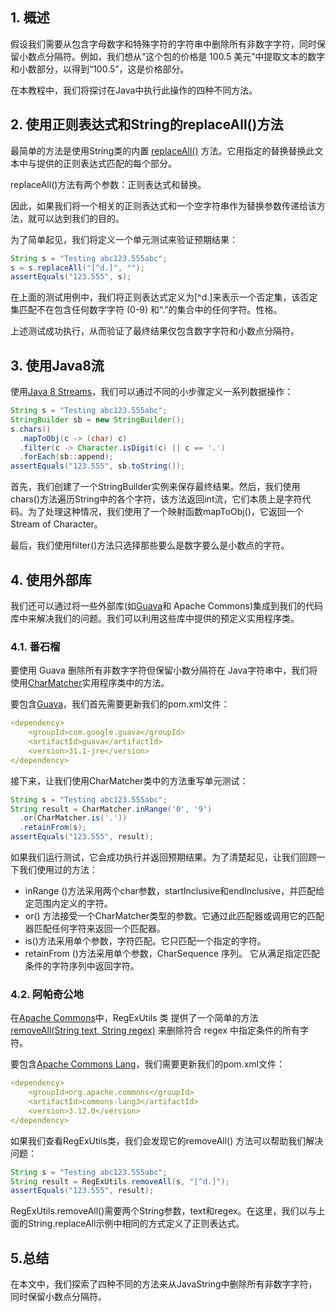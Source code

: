 ## 1. 概述

假设我们需要从包含字母数字和特殊字符的字符串中删除所有非数字字符，同时保留小数点分隔符。例如，我们想从“这个包的价格是 100.5 美元”中提取文本的数字和小数部分，以得到“100.5”，这是价格部分。

在本教程中，我们将探讨在Java中执行此操作的四种不同方法。

## 2. 使用正则表达式和String的replaceAll()方法

最简单的方法是使用String类的内置 [replaceAll()](https://www.baeldung.com/string/replace-all) 方法。它用指定的替换替换此文本中与提供的正则表达式匹配的每个部分。

replaceAll()方法有两个参数：正则表达式和替换。

因此，如果我们将一个相关的正则表达式和一个空字符串作为替换参数传递给该方法，就可以达到我们的目的。

为了简单起见，我们将定义一个单元测试来验证预期结果：

```java
String s = "Testing abc123.555abc";
s = s.replaceAll("[^d.]", "");
assertEquals("123.555", s);
```

在上面的测试用例中，我们将正则表达式定义为[^d.]来表示一个否定集，该否定集匹配不在包含任何数字字符 (0-9) 和“.”的集合中的任何字符。性格。

上述测试成功执行，从而验证了最终结果仅包含数字字符和小数点分隔符。

## 3. 使用Java8流

使用[Java 8 Streams](https://www.baeldung.com/java-streams)，我们可以通过不同的小步骤定义一系列数据操作：

```java
String s = "Testing abc123.555abc"; 
StringBuilder sb = new StringBuilder(); 
s.chars() 
  .mapToObj(c -> (char) c) 
  .filter(c -> Character.isDigit(c) || c == '.') 
  .forEach(sb::append); 
assertEquals("123.555", sb.toString());
```

首先，我们创建了一个StringBuilder实例来保存最终结果。然后，我们使用chars()方法遍历String中的各个字符，该方法返回int流，它们本质上是字符代码。为了处理这种情况，我们使用了一个映射函数mapToObj()，它返回一个Stream of Character。

最后，我们使用filter()方法只选择那些要么是数字要么是小数点的字符。

## 4. 使用外部库

我们还可以通过将一些外部库(如[Guava](https://www.baeldung.com/guava-guide)和 Apache Commons)集成到我们的代码库中来解决我们的问题。我们可以利用这些库中提供的预定义实用程序类。

### 4.1. 番石榴

要使用 Guava 删除所有非数字字符但保留小数分隔符在 Java字符串中，我们将使用[CharMatcher](https://www.baeldung.com/guava-string-charmatcher)实用程序类中的方法。

要包含[Guava](https://mvnrepository.com/artifact/com.google.guava/guava/31.1-jre)，我们首先需要更新我们的pom.xml文件：

```yaml
<dependency>
    <groupId>com.google.guava</groupId>
    <artifactId>guava</artifactId>
    <version>31.1-jre</version>
</dependency>
```

接下来，让我们使用CharMatcher类中的方法重写单元测试：

```java
String s = "Testing abc123.555abc";
String result = CharMatcher.inRange('0', '9')
  .or(CharMatcher.is('.'))
  .retainFrom(s);
assertEquals("123.555", result);
```

如果我们运行测试，它会成功执行并返回预期结果。为了清楚起见，让我们回顾一下我们使用过的方法：

-   inRange ()方法采用两个char参数，startInclusive和endInclusive，并匹配给定范围内定义的字符。
-   or() 方法接受一个CharMatcher类型的参数。它通过此匹配器或调用它的匹配器匹配任何字符来返回一个匹配器。
-   is()方法采用单个参数，字符匹配。它只匹配一个指定的字符。
-   retainFrom ()方法采用单个参数，CharSequence 序列。 它从满足指定匹配条件的字符序列中返回字符。

### 4.2. 阿帕奇公地

在[Apache Commons](https://www.baeldung.com/java-commons-lang-3)中，RegExUtils 类 提供了一个简单的方法 [removeAll(String text, String regex)](https://commons.apache.org/proper/commons-lang/javadocs/api-3.9/org/apache/commons/lang3/RegExUtils.html#removeAll-java.lang.String-java.lang.String-) 来删除符合 regex 中指定条件的所有字符。

要包含[Apache Commons Lang](https://mvnrepository.com/artifact/org.apache.commons/commons-lang3/3.12.0)，我们需要更新我们的pom.xml文件：

```yaml
<dependency>
    <groupId>org.apache.commons</groupId>
    <artifactId>commons-lang3</artifactId>
    <version>3.12.0</version>
</dependency>
```

如果我们查看RegExUtils类，我们会发现它的removeAll() 方法可以帮助我们解决问题：

```java
String s = "Testing abc123.555abc";
String result = RegExUtils.removeAll(s, "[^d.]");
assertEquals("123.555", result);
```

RegExUtils.removeAll()需要两个String参数，text和regex。在这里，我们以与上面的String.replaceAll示例中相同的方式定义了正则表达式。

## 5.总结

在本文中，我们探索了四种不同的方法来从JavaString中删除所有非数字字符，同时保留小数点分隔符。